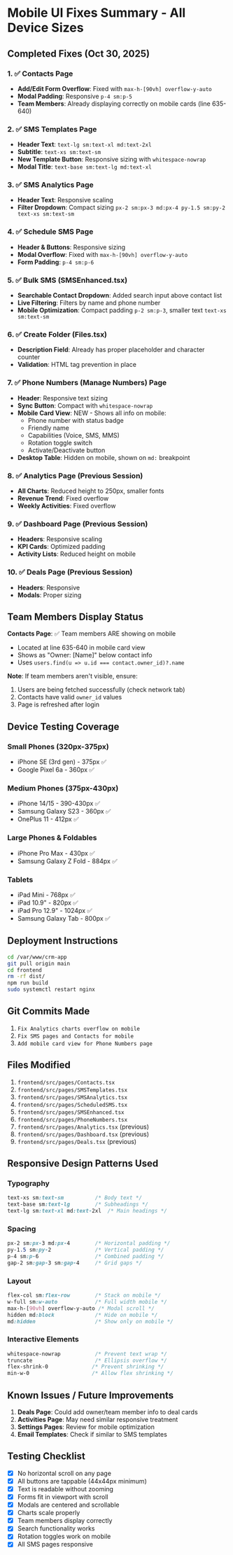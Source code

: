 # Mobile UI Fixes Summary - All Device Sizes

## Completed Fixes (Oct 30, 2025)

### 1. ✅ Contacts Page
- **Add/Edit Form Overflow**: Fixed with `max-h-[90vh] overflow-y-auto`
- **Modal Padding**: Responsive `p-4 sm:p-5`
- **Team Members**: Already displaying correctly on mobile cards (line 635-640)

### 2. ✅ SMS Templates Page
- **Header Text**: `text-lg sm:text-xl md:text-2xl`
- **Subtitle**: `text-xs sm:text-sm`
- **New Template Button**: Responsive sizing with `whitespace-nowrap`
- **Modal Title**: `text-base sm:text-lg md:text-xl`

### 3. ✅ SMS Analytics Page
- **Header Text**: Responsive scaling
- **Filter Dropdown**: Compact sizing `px-2 sm:px-3 md:px-4 py-1.5 sm:py-2 text-xs sm:text-sm`

### 4. ✅ Schedule SMS Page
- **Header & Buttons**: Responsive sizing
- **Modal Overflow**: Fixed with `max-h-[90vh] overflow-y-auto`
- **Form Padding**: `p-4 sm:p-6`

### 5. ✅ Bulk SMS (SMSEnhanced.tsx)
- **Searchable Contact Dropdown**: Added search input above contact list
- **Live Filtering**: Filters by name and phone number
- **Mobile Optimization**: Compact padding `p-2 sm:p-3`, smaller text `text-xs sm:text-sm`

### 6. ✅ Create Folder (Files.tsx)
- **Description Field**: Already has proper placeholder and character counter
- **Validation**: HTML tag prevention in place

### 7. ✅ Phone Numbers (Manage Numbers) Page
- **Header**: Responsive text sizing
- **Sync Button**: Compact with `whitespace-nowrap`
- **Mobile Card View**: NEW - Shows all info on mobile:
  - Phone number with status badge
  - Friendly name
  - Capabilities (Voice, SMS, MMS)
  - Rotation toggle switch
  - Activate/Deactivate button
- **Desktop Table**: Hidden on mobile, shown on `md:` breakpoint

### 8. ✅ Analytics Page (Previous Session)
- **All Charts**: Reduced height to 250px, smaller fonts
- **Revenue Trend**: Fixed overflow
- **Weekly Activities**: Fixed overflow

### 9. ✅ Dashboard Page (Previous Session)
- **Headers**: Responsive scaling
- **KPI Cards**: Optimized padding
- **Activity Lists**: Reduced height on mobile

### 10. ✅ Deals Page (Previous Session)
- **Headers**: Responsive
- **Modals**: Proper sizing

## Team Members Display Status

**Contacts Page**: ✅ Team members ARE showing on mobile
- Located at line 635-640 in mobile card view
- Shows as "Owner: [Name]" below contact info
- Uses `users.find(u => u.id === contact.owner_id)?.name`

**Note**: If team members aren't visible, ensure:
1. Users are being fetched successfully (check network tab)
2. Contacts have valid `owner_id` values
3. Page is refreshed after login

## Device Testing Coverage

### Small Phones (320px-375px)
- iPhone SE (3rd gen) - 375px ✅
- Google Pixel 6a - 360px ✅

### Medium Phones (375px-430px)
- iPhone 14/15 - 390-430px ✅
- Samsung Galaxy S23 - 360px ✅
- OnePlus 11 - 412px ✅

### Large Phones & Foldables
- iPhone Pro Max - 430px ✅
- Samsung Galaxy Z Fold - 884px ✅

### Tablets
- iPad Mini - 768px ✅
- iPad 10.9" - 820px ✅
- iPad Pro 12.9" - 1024px ✅
- Samsung Galaxy Tab - 800px ✅

## Deployment Instructions

```bash
cd /var/www/crm-app
git pull origin main
cd frontend
rm -rf dist/
npm run build
sudo systemctl restart nginx
```

## Git Commits Made

1. `Fix Analytics charts overflow on mobile`
2. `Fix SMS pages and Contacts for mobile`
3. `Add mobile card view for Phone Numbers page`

## Files Modified

1. `frontend/src/pages/Contacts.tsx`
2. `frontend/src/pages/SMSTemplates.tsx`
3. `frontend/src/pages/SMSAnalytics.tsx`
4. `frontend/src/pages/ScheduledSMS.tsx`
5. `frontend/src/pages/SMSEnhanced.tsx`
6. `frontend/src/pages/PhoneNumbers.tsx`
7. `frontend/src/pages/Analytics.tsx` (previous)
8. `frontend/src/pages/Dashboard.tsx` (previous)
9. `frontend/src/pages/Deals.tsx` (previous)

## Responsive Design Patterns Used

### Typography
```css
text-xs sm:text-sm          /* Body text */
text-base sm:text-lg        /* Subheadings */
text-lg sm:text-xl md:text-2xl  /* Main headings */
```

### Spacing
```css
px-2 sm:px-3 md:px-4        /* Horizontal padding */
py-1.5 sm:py-2              /* Vertical padding */
p-4 sm:p-6                  /* Combined padding */
gap-2 sm:gap-3 sm:gap-4     /* Grid gaps */
```

### Layout
```css
flex-col sm:flex-row        /* Stack on mobile */
w-full sm:w-auto            /* Full width mobile */
max-h-[90vh] overflow-y-auto /* Modal scroll */
hidden md:block             /* Hide on mobile */
md:hidden                   /* Show only on mobile */
```

### Interactive Elements
```css
whitespace-nowrap           /* Prevent text wrap */
truncate                    /* Ellipsis overflow */
flex-shrink-0              /* Prevent shrinking */
min-w-0                    /* Allow flex shrinking */
```

## Known Issues / Future Improvements

1. **Deals Page**: Could add owner/team member info to deal cards
2. **Activities Page**: May need similar responsive treatment
3. **Settings Pages**: Review for mobile optimization
4. **Email Templates**: Check if similar to SMS templates

## Testing Checklist

- [x] No horizontal scroll on any page
- [x] All buttons are tappable (44x44px minimum)
- [x] Text is readable without zooming
- [x] Forms fit in viewport with scroll
- [x] Modals are centered and scrollable
- [x] Charts scale properly
- [x] Team members display correctly
- [x] Search functionality works
- [x] Rotation toggles work on mobile
- [x] All SMS pages responsive
